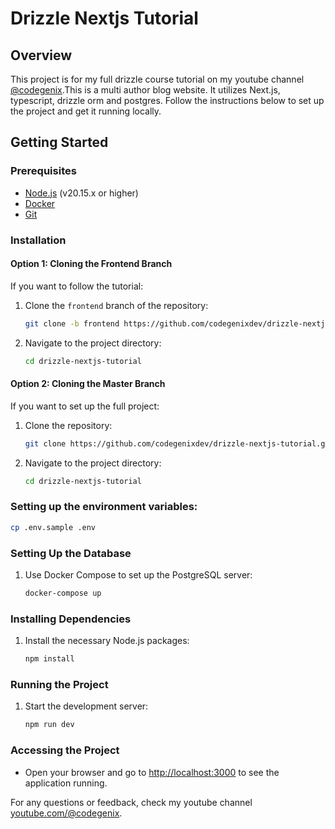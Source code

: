 # Drizzle Nextjs Tutorial

## Overview

This project is for my full drizzle course tutorial on my youtube channel [@codegenix](https://youtube.com/@codegenix).This is a multi author blog website. It utilizes Next.js, typescript, drizzle orm and postgres. Follow the instructions below to set up the project and get it running locally.

## Getting Started

### Prerequisites

- [Node.js](https://nodejs.org/) (v20.15.x or higher)
- [Docker](https://www.docker.com/)
- [Git](https://git-scm.com/)

### Installation

#### Option 1: Cloning the Frontend Branch

If you want to follow the tutorial:

1. Clone the `frontend` branch of the repository:
   ```bash
   git clone -b frontend https://github.com/codegenixdev/drizzle-nextjs-tutorial.git
   ```
2. Navigate to the project directory:
   ```bash
   cd drizzle-nextjs-tutorial
   ```

#### Option 2: Cloning the Master Branch

If you want to set up the full project:

1. Clone the repository:
   ```bash
   git clone https://github.com/codegenixdev/drizzle-nextjs-tutorial.git
   ```
2. Navigate to the project directory:
   ```bash
   cd drizzle-nextjs-tutorial
   ```

### Setting up the environment variables:

```bash
cp .env.sample .env
```

### Setting Up the Database

1. Use Docker Compose to set up the PostgreSQL server:
   ```bash
   docker-compose up
   ```

### Installing Dependencies

1. Install the necessary Node.js packages:
   ```bash
   npm install
   ```

### Running the Project

1. Start the development server:
   ```bash
   npm run dev
   ```

### Accessing the Project

- Open your browser and go to [http://localhost:3000](http://localhost:3000) to see the application running.

For any questions or feedback, check my youtube channel [youtube.com/@codegenix](https://youtube.com/@codegenix).
